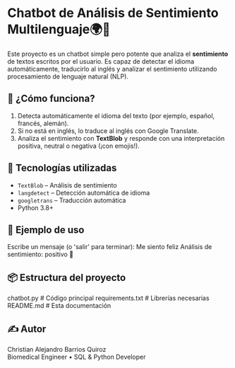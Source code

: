 # Chatbot de Análisis de Sentimiento Multilenguaje🌍🤖

Este proyecto es un chatbot simple pero potente que analiza el **sentimiento** de textos escritos por el usuario. Es capaz de detectar el idioma automáticamente, traducirlo al inglés y analizar el sentimiento utilizando procesamiento de lenguaje natural (NLP). 

## 🧠 ¿Cómo funciona?

1. Detecta automáticamente el idioma del texto (por ejemplo, español, francés, alemán).
2. Si no está en inglés, lo traduce al inglés con Google Translate.
3. Analiza el sentimiento con **TextBlob** y responde con una interpretación positiva, neutral o negativa (¡con emojis!).

## 🧰 Tecnologías utilizadas

- `TextBlob` – Análisis de sentimiento
- `langdetect` – Detección automática de idioma
- `googletrans` – Traducción automática
- Python 3.8+


## 💬 Ejemplo de uso
Escribe un mensaje (o 'salir' para terminar): Me siento feliz
Análisis de sentimiento: positivo 🙂

## 📦 Estructura del proyecto
chatbot.py              # Código principal
requirements.txt        # Librerías necesarias
README.md               # Esta documentación


## ✍️ Autor
Christian Alejandro Barrios Quiroz  
Biomedical Engineer • SQL & Python Developer


